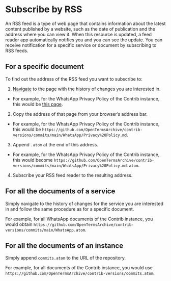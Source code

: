 # Subscribe by RSS

An RSS feed is a type of web page that contains information about the latest content published by a website, such as the date of publication and the address where you can view it. When this resource is updated, a feed reader app automatically notifies you and you can see the update. You can receive notification for a specific service or document by subscribing to RSS feeds.

## For a specific document

To find out the address of the RSS feed you want to subscribe to:

1. [Navigate](#exploring-the-versions-history) to the page with the history of changes you are interested in.

- For example, for the WhatsApp Privacy Policy of the Contrib instance, this would be [this page](https://github.com/OpenTermsArchive/contrib-versions/commits/main/WhatsApp/Privacy%20Policy.md).

2. Copy the address of that page from your browser’s address bar.

- For example, for the WhatsApp Privacy Policy of the Contrib instance, this would be `https://github.com/OpenTermsArchive/contrib-versions/commits/main/WhatsApp/Privacy%20Policy.md`.

3. Append `.atom` at the end of this address.

- For example, for the WhatsApp Privacy Policy of the Contrib instance, this would become `https://github.com/OpenTermsArchive/contrib-versions/commits/main/WhatsApp/Privacy%20Policy.md.atom`.

4. Subscribe your RSS feed reader to the resulting address.

## For all the documents of a service

Simply navigate to the history of changes for the service you are interested in and follow the same procedure as for a specific document.

For example, for all WhatsApp documents of the Contrib instance, you would obtain `https://github.com/OpenTermsArchive/contrib-versions/commits/main/WhatsApp.atom`.

## For all the documents of an instance

Simply append `commits.atom` to the URL of the repository.

For example, for all documents of the Contrib instance, you would use `https://github.com/OpenTermsArchive/contrib-versions/commits.atom`.
